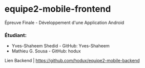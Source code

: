 # equipe2-mobile-frontend
Épreuve Finale - Développement d'une Application Android
### Étudiant:
* Yves-Shaheem Shedid - GitHub: Yves-Shaheem
* Mathieu G. Sousa - GitHub: hodux

Lien Backend | https://github.com/hodux/equipe2-mobile-backend

